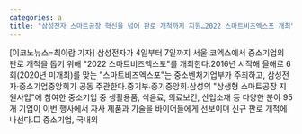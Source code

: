 ```yaml
---
categories: a
title: "삼성전자 스마트공장 혁신을 넘어 판로 개척까지 지원…2022 스마트비즈엑스포 개최"
---
```

[이코노뉴스=최아람 기자] 삼성전자가 4일부터 7일까지 서울 코엑스에서 중소기업의 판로 개척을 돕기 위해 "2022 스마트비즈엑스포"를 개최한다.2016년 시작해 올해로 6회(2020년 미개최)를 맞는 "스마트비즈엑스포"는 중소벤처기업부가 주최하고, 삼성전자·중소기업중앙회가 공동 주관한다.중기부∙중기중앙회∙삼성의 "상생형 스마트공장 지원사업"에 참여한 중소기업 중 생활용품, 식음료, 의료보건, 산업소재 등 다양한 분야 95개 기업이 이번 행사에서 자사 제품과 기술을 바이어들에게 선보이며 신규 판로 개척에 나선다.□ 중소기업, 국내외